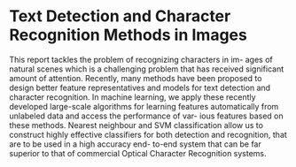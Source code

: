 
# Text Detection and Character Recognition Methods in Images

This report tackles the problem of recognizing characters in im- ages of natural scenes which is a challenging problem that has received significant amount of attention. Recently, many methods have been proposed to design better feature representatives and models for text detection and character recognition. In machine learning, we apply these recently developed large-scale algorithms for learning features automatically from unlabeled data and access the performance of var- ious features based on these methods. Nearest neighbour and SVM classification allow us to construct highly effective classifiers for both detection and recognition, that are to be used in a high accuracy end- to-end system that can be far superior to that of commercial Optical Character Recognition systems.
